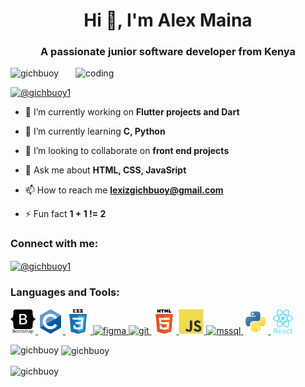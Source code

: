 <h1 align="center">Hi 👋, I'm Alex Maina</h1>
<h3 align="center">A passionate junior software developer from Kenya</h3>
<img align="right" alt="coding" width="400" src="https://cdn.dribbble.com/users/1162077/screenshots/3848914/programmer.gif">

<p align="left"> <img src="https://komarev.com/ghpvc/?username=gichbuoy&label=Profile%20views&color=0e75b6&style=flat" alt="gichbuoy" /> </p>

<p align="left"> <a href="https://twitter.com/@gichbuoy1" target="blank"><img src="https://img.shields.io/twitter/follow/@gichbuoy1?logo=twitter&style=for-the-badge" alt="@gichbuoy1" /></a> </p>

- 🔭 I’m currently working on **Flutter projects and Dart**

- 🌱 I’m currently learning **C, Python**

- 👯 I’m looking to collaborate on **front end projects**

- 💬 Ask me about **HTML, CSS, JavaSript**

- 📫 How to reach me **lexizgichbuoy@gmail.com**

- ⚡ Fun fact **1 + 1 != 2**

<h3 align="left">Connect with me:</h3>
<p align="left">
<a href="https://linkedin/in/alexx-maina" target="blank"><img align="center" src="https://raw.githubusercontent.com/rahuldkjain/github-profile-readme-generator/master/src/images/icons/Social/twitter.svg" alt="@gichbuoy1" height="30" width="40" /></a>
</p>

<h3 align="left">Languages and Tools:</h3>
<p align="left"> <a href="https://getbootstrap.com" target="_blank" rel="noreferrer"> <img src="https://raw.githubusercontent.com/devicons/devicon/master/icons/bootstrap/bootstrap-plain-wordmark.svg" alt="bootstrap" width="40" height="40"/> </a> <a href="https://www.cprogramming.com/" target="_blank" rel="noreferrer"> <img src="https://raw.githubusercontent.com/devicons/devicon/master/icons/c/c-original.svg" alt="c" width="40" height="40"/> </a> <a href="https://www.w3schools.com/css/" target="_blank" rel="noreferrer"> <img src="https://raw.githubusercontent.com/devicons/devicon/master/icons/css3/css3-original-wordmark.svg" alt="css3" width="40" height="40"/> </a> <a href="https://www.figma.com/" target="_blank" rel="noreferrer"> <img src="https://www.vectorlogo.zone/logos/figma/figma-icon.svg" alt="figma" width="40" height="40"/> </a> <a href="https://git-scm.com/" target="_blank" rel="noreferrer"> <img src="https://www.vectorlogo.zone/logos/git-scm/git-scm-icon.svg" alt="git" width="40" height="40"/> </a> <a href="https://www.w3.org/html/" target="_blank" rel="noreferrer"> <img src="https://raw.githubusercontent.com/devicons/devicon/master/icons/html5/html5-original-wordmark.svg" alt="html5" width="40" height="40"/> </a> <a href="https://developer.mozilla.org/en-US/docs/Web/JavaScript" target="_blank" rel="noreferrer"> <img src="https://raw.githubusercontent.com/devicons/devicon/master/icons/javascript/javascript-original.svg" alt="javascript" width="40" height="40"/> </a> <a href="https://www.microsoft.com/en-us/sql-server" target="_blank" rel="noreferrer"> <img src="https://www.svgrepo.com/show/303229/microsoft-sql-server-logo.svg" alt="mssql" width="40" height="40"/> </a> <a href="https://www.python.org" target="_blank" rel="noreferrer"> <img src="https://raw.githubusercontent.com/devicons/devicon/master/icons/python/python-original.svg" alt="python" width="40" height="40"/> </a> <a href="https://reactjs.org/" target="_blank" rel="noreferrer"> <img src="https://raw.githubusercontent.com/devicons/devicon/master/icons/react/react-original-wordmark.svg" alt="react" width="40" height="40"/> </a> </p>

<p><img align="left" src="https://github-readme-stats.vercel.app/api/top-langs?username=gichbuoy&show_icons=true&locale=en&layout=compact" alt="gichbuoy" /></p>

<p>&nbsp;<img align="center" src="https://github-readme-stats.vercel.app/api?username=gichbuoy&show_icons=true&locale=en" alt="gichbuoy" /></p>

<p><img align="center" src="https://github-readme-streak-stats.herokuapp.com/?user=gichbuoy&" alt="gichbuoy" /></p>
